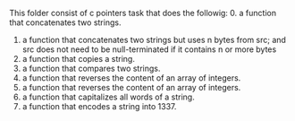 This folder consist of c pointers task that does the followig:
0. a function that concatenates two strings.
1. a function that concatenates two strings but uses n bytes from src; and
src does not need to be null-terminated if it contains n or more bytes
2. a function that copies a string.
3. a function that compares two strings.
4. a function that reverses the content of an array of integers.
5. a function that reverses the content of an array of integers.
6. a function that capitalizes all words of a string.
7. a function that encodes a string into 1337.
